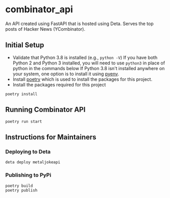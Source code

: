 # combinator_api
An API created using FastAPI that is hosted using Deta. Serves the top posts of Hacker News (YCombinator).

## Initial Setup
- Validate that Python 3.8 is installed (e.g., `python -V`)
If you have both Python 2 and Python 3 installed, you will need to use `python3` in place of python in the commands below
If Python 3.8 isn't installed anywhere on your system, one option is to install it using [pyenv](https://realpython.com/intro-to-pyenv/).
- Install [poetry](https://python-poetry.org/docs/) which is used to install the packages for this project.
- Install the packages required for this project
```
poetry install
```

## Running Combinator API
```
poetry run start
```

## Instructions for Maintainers
### Deploying to Deta
```
deta deploy metaljokeapi
```

### Publishing to PyPi
```
poetry build
poetry publish
```
